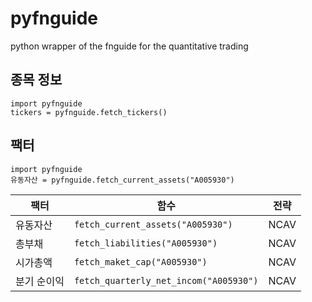 # pyfnguide
python wrapper of the fnguide for the quantitative trading

## 종목 정보

```
import pyfnguide
tickers = pyfnguide.fetch_tickers()
```

## 팩터

```
import pyfnguide
유동자산 = pyfnguide.fetch_current_assets("A005930")
```


| 팩터 | 함수 | 전략 |
|-----|-----|-----|
| 유동자산 | `fetch_current_assets("A005930")` | NCAV |
| 총부채 | `fetch_liabilities("A005930")` | NCAV |
| 시가총액 | `fetch_maket_cap("A005930")` | NCAV |
| 분기 순이익 | `fetch_quarterly_net_incom("A005930")` | NCAV |
